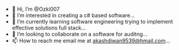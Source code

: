 - 👋 Hi, I’m @Ozki007
- 👀 I’m interested in creating a c# based software...
- 🌱 I’m currently learning software engineering trying to implement effective solutions full stack...
- 💞️ I’m looking to collaborate on a software for auditng...
- 📫 How to reach me  email me at akashdiwan9539@hmail.com...

<!---
Ozki007/Ozki007 is a ✨ special ✨ repository because its `README.md` (this file) appears on your GitHub profile.
You can click the Preview link to take a look at your changes.
--->
